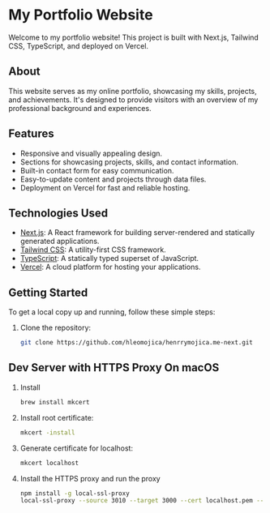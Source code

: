 # My Portfolio Website

Welcome to my portfolio website! This project is built with Next.js, Tailwind CSS, TypeScript, and deployed on Vercel.

## About

This website serves as my online portfolio, showcasing my skills, projects, and achievements. It's designed to provide visitors with an overview of my professional background and experiences.

## Features

- Responsive and visually appealing design.
- Sections for showcasing projects, skills, and contact information.
- Built-in contact form for easy communication.
- Easy-to-update content and projects through data files.
- Deployment on Vercel for fast and reliable hosting.

## Technologies Used

- [Next.js](https://nextjs.org/): A React framework for building server-rendered and statically generated applications.
- [Tailwind CSS](https://tailwindcss.com/): A utility-first CSS framework.
- [TypeScript](https://www.typescriptlang.org/): A statically typed superset of JavaScript.
- [Vercel](https://vercel.com/): A cloud platform for hosting your applications.

## Getting Started

To get a local copy up and running, follow these simple steps:

1. Clone the repository:
   ```bash
   git clone https://github.com/hleomojica/henrrymojica.me-next.git
   ```

## Dev Server with HTTPS Proxy On macOS

1. Install
   ```bash
   brew install mkcert
   ```
2. Install root certificate:
   ```bash
   mkcert -install
   ```
3. Generate certificate for localhost:

   ```bash
   mkcert localhost
   ```

4. Install the HTTPS proxy and run the proxy
   ```bash
   npm install -g local-ssl-proxy
   local-ssl-proxy --source 3010 --target 3000 --cert localhost.pem --key localhost-key.pem
   ```
